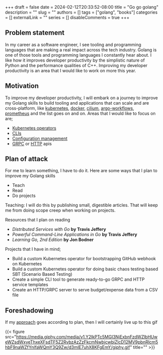 +++
draft = false
date = 2024-02-12T20:33:52-08:00
title = "Go go golang"
description = ""
slug = ""
authors = []
tags = ["golang", "books"]
categories = []
externalLink = ""
series = []
disableComments = true
+++


## Problem statement

In my career as a software engineer, I see tooling and programming languages that are making a real impact across the tech industry.
Golang is one of those tools and programming languages I constantly hear about. I like how it improves developer productivity by the simplistic nature of Python and the performance qualities of C++. Improving my developer productivity is an area that I would like to work on more this year.

## Motivation

To improve my developer productivity, I will embark on a journey to improve my Golang skills to build tooling and applications that can scale and are cross-platform, like
[kubernetes](https://kubernetes.io/), [docker](https://www.docker.com/), [cilium](https://cilium.io/), [argo-workflows](https://argoproj.github.io/workflows/), [prometheus](https://prometheus.io/) and the list goes on and on. Areas that I would like to focus on are;

- [Kubernetes operators](https://sdk.operatorframework.io/)
- [CLIs](https://github.com/spf13/cobra)
- [Configuration management](https://github.com/spf13/viper)
- [GRPC](https://grpc.io/docs/languages/go/basics/) or [HTTP](https://github.com/gin-gonic/gin) apis

## Plan of attack

For me to learn something, I have to do it. Here are some ways that I plan to improve my Golang skills

- Teach
- Read
- Do projects

Teaching: I will do this by publishing small, digestible articles. That will keep me from doing scope creep when working on projects.

Resources that I plan on reading

- *Distributed Services with Go* **by Travis Jeffery**
- *Powerful Command-Line Applications in Go* **by Travis Jeffery**
- *Learning Go, 2nd Edition* **by Jon Bodner**

Projects that I have in mind;

- Build a custom Kubernetes operator for bootstrapping GitHub webhook on Kubernetes
- Build a custom Kubernetes operator for doing basic chaos testing based SBT (Scenario Based Testing)
- Create a simple CLI tool to generate ready-to-go GRPC and HTTP service templates
- Create an HTTP/GRPC server to serve budget/expense data from a CSV file

## Foreshadowing

If my [approach](#plan-of-attack) goes according to plan, then I will certainly live up to this gif

{{< figure src="<https://media.giphy.com/media/v1.Y2lkPTc5MGI3NjExbnFzdWZlbHUweWZsdWxyeThxeXFsdTF5Z2RvbzAzZzFkcmNwbjcwbiZlcD12MV9pbnRlcm5hbF9naWZfYnlfaWQmY3Q9Zw/d3mlE7uhX8KFgEmY/giphy.gif>" title="" >}}
